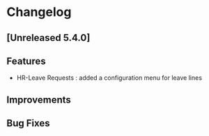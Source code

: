 # Changelog
## [Unreleased 5.4.0]
## Features
- HR-Leave Requests : added a configuration menu for leave lines

## Improvements
## Bug Fixes
